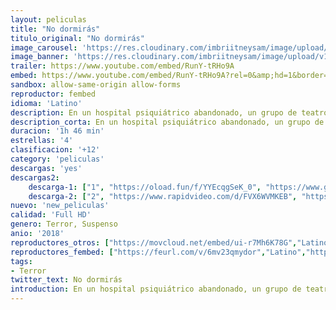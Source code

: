 ```yaml
---
layout: peliculas
title: "No dormirás"
titulo_original: "No dormirás"
image_carousel: 'https://res.cloudinary.com/imbriitneysam/image/upload/v1543453265/no-dormiras-poster-min.jpg'
image_banner: 'https://res.cloudinary.com/imbriitneysam/image/upload/v1543453267/dormiras-banner-min.jpg'
trailer: https://www.youtube.com/embed/RunY-tRHo9A
embed: https://www.youtube.com/embed/RunY-tRHo9A?rel=0&amp;hd=1&border=0&wmode=opaque&enablejsapi=1&modestbranding=1&controls=1&showinfo=1
sandbox: allow-same-origin allow-forms
reproductor: fembed
idioma: 'Latino'
description: En un hospital psiquiátrico abandonado, un grupo de teatro experimenta con insomnio para la preparación de una obra teatral. Con el paso de los días sin dormir, alcanzan nuevos umbrales de percepción que los exponen a los secretos del lugar y las energías que lo habitan. Cuando Bianca, una joven y prometedora actriz, se une al elenco, compitiendo por el papel principal, debe sobrevivir no solo a la intensidad del trabajo y sus compañeros de reparto, sino a la fuerza desconocida que los empuja hacia un resultado trágico.
description_corta: En un hospital psiquiátrico abandonado, un grupo de teatro experimenta con insomnio para la preparación de una obra teatral. Con el paso de los días sin dormir, alcanzan nuevos umbrales de percepción que los exponen a los secretos del lugar y...
duracion: '1h 46 min'
estrellas: '4'
clasificacion: '+12'
category: 'peliculas'
descargas: 'yes'
descargas2:
    descarga-1: ["1", "https://oload.fun/f/YYEcqgSeK_0", "https://www.google.com/s2/favicons?domain=openload.co","OpenLoad","https://res.cloudinary.com/imbriitneysam/image/upload/v1541473684/mexico.png", "Latino", "Full HD"]
    descarga-2: ["2", "https://www.rapidvideo.com/d/FVX6WVMKEB", "https://www.google.com/s2/favicons?domain=www.rapidvideo.com","RapidVideo","https://res.cloudinary.com/imbriitneysam/image/upload/v1541473684/mexico.png", "Latino", "Full HD"]
nuevo: 'new_peliculas'
calidad: 'Full HD'
genero: Terror, Suspenso
anio: '2018'
reproductores_otros: ["https://movcloud.net/embed/ui-r7Mh6K78G","Latino","https://mstream.press/lfybhu1e1jb0","Latino"]
reproductores_fembed: ["https://feurl.com/v/6mv23qmydor","Latino","https://feurl.com/v/1xvqq782gxv","Latino","https://feurl.com/v/5wmenhd7zx2k5g3","Latino"]
tags:
- Terror
twitter_text: No dormirás
introduction: En un hospital psiquiátrico abandonado, un grupo de teatro experimenta con insomnio para la preparación de una obra teatral. Con el paso de los días sin dormir, alcanzan nuevos umbrales de percepción que los exponen a los secretos del lugar y..
---
```



 







